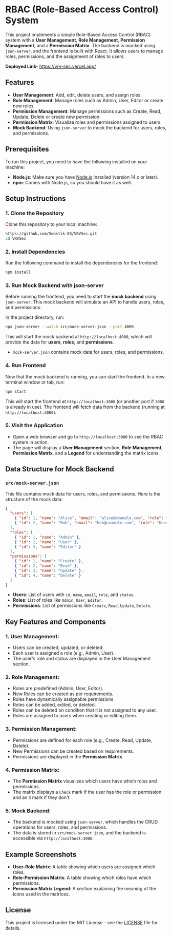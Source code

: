 
# RBAC (Role-Based Access Control) System

This project implements a simple Role-Based Access Control (RBAC) system with a **User Management**, **Role Management**, **Permission Management**, and a **Permission Matrix**. The backend is mocked using `json-server`, and the frontend is built with React. It allows users to manage roles, permissions, and the assignment of roles to users.

**Deployed Link-** https://vrv-sec.vercel.app/

## Features
- **User Management**: Add, edit, delete users, and assign roles.
- **Role Management**: Manage roles such as Admin, User, Editor or create new roles.
- **Permission Management**: Manage permissions such as Create, Read, Update, Delete or create new permission.
- **Permission Matrix**: Visualize roles and permissions assigned to users.
- **Mock Backend**: Using `json-server` to mock the backend for users, roles, and permissions.

## Prerequisites
To run this project, you need to have the following installed on your machine:
- **Node.js**: Make sure you have [Node.js](https://nodejs.org/) installed (version 14.x or later).
- **npm**: Comes with Node.js, so you should have it as well.

## Setup Instructions

### 1. **Clone the Repository**
Clone this repository to your local machine:
```bash
https://github.com/Swastik-03/VRVSec.git
cd VRVSec
```

### 2. **Install Dependencies**
Run the following command to install the dependencies for the frontend:
```bash
npm install
```

### 3. **Run Mock Backend with json-server**

Before running the frontend, you need to start the **mock backend** using `json-server`. This mock backend will simulate an API to handle users, roles, and permissions.

In the project directory, run:
```bash
npx json-server --watch src/mock-server.json --port 4000
```
This will start the mock backend at `http://localhost:4000`, which will provide the data for **users**, **roles**, and **permissions**.

- `mock-server.json` contains mock data for users, roles, and permissions.

### 4. **Run Frontend**

Now that the mock backend is running, you can start the frontend. In a new terminal window or tab, run:
```bash
npm start
```
This will start the frontend at `http://localhost:3000` (or another port if `3000` is already in use). The frontend will fetch data from the backend (running at `http://localhost:4000`).

### 5. **Visit the Application**

- Open a web browser and go to `http://localhost:3000` to see the RBAC system in action.
- The page will display a **User Management** section, **Role Management**, **Permission Matrix**, and a **Legend** for understanding the matrix icons.

## Data Structure for Mock Backend

### `src/mock-server.json`
This file contains mock data for users, roles, and permissions. Here is the structure of the mock data:

```json
{
  "users": [
    { "id": 1, "name": "Alice", "email": "alice@example.com", "role": "Admin", "status": "Active" },
    { "id": 2, "name": "Bob", "email": "bob@example.com", "role": "User", "status": "Inactive" }
  ],
  "roles": [
    { "id": 1, "name": "Admin" },
    { "id": 2, "name": "User" },
    { "id": 3, "name": "Editor" }
  ],
  "permissions": [
    { "id": 1, "name": "Create" },
    { "id": 2, "name": "Read" },
    { "id": 3, "name": "Update" },
    { "id": 4, "name": "Delete" }
  ]
}
```

- **Users**: List of users with `id`, `name`, `email`, `role`, and `status`.
- **Roles**: List of roles like `Admin`, `User`, `Editor`.
- **Permissions**: List of permissions like `Create`, `Read`, `Update`, `Delete`.

## Key Features and Components

### 1. **User Management**:
   - Users can be created, updated, or deleted.
   - Each user is assigned a role (e.g., Admin, User).
   - The user's role and status are displayed in the User Management section.

### 2. **Role Management**:
   - Roles are predefined (Admin, User, Editor).
   - New Roles can be created as per requirements.
   - Roles have dynamically assignable permissions
   - Roles can be added, edited, or deleted.
   - Roles can be deleted on condition that it is not assigned to any user.
   - Roles are assigned to users when creating or editing them.

### 3. **Permission Management**:
   - Permissions are defined for each role (e.g., Create, Read, Update, Delete).
   - New Permissions can be created based on requirements.
   - Permissions are displayed in the **Permission Matrix**.

### 4. **Permission Matrix**:
   - The **Permission Matrix** visualizes which users have which roles and permissions.
   - The matrix displays a `Check` mark if the user has the role or permission and an `X` mark if they don't.

### 5. **Mock Backend**:
   - The backend is mocked using `json-server`, which handles the CRUD operations for users, roles, and permissions.
   - The data is stored in `src/mock-server.json`, and the backend is accessible via `http://localhost:3000`.

## Example Screenshots

- **User-Role Matrix**: A table showing which users are assigned which roles.
- **Role-Permission Matrix**: A table showing which roles have which permissions.
- **Permission Matrix Legend**: A section explaining the meaning of the icons used in the matrices.


## License

This project is licensed under the MIT License - see the [LICENSE](LICENSE) file for details.

